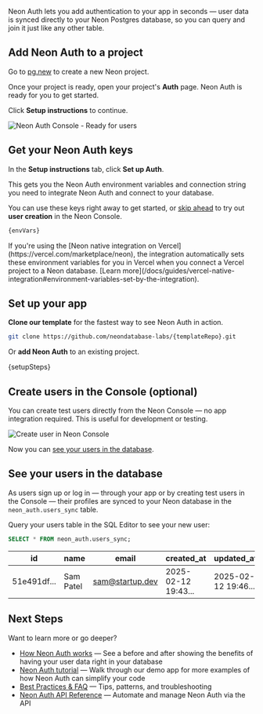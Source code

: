 <FeatureBetaProps feature_name="Neon Auth" />

Neon Auth lets you add authentication to your app in seconds — user data is synced directly to your Neon Postgres database, so you can query and join it just like any other table.

<Steps>

## Add Neon Auth to a project

Go to [pg.new](https://pg.new) to create a new Neon project.

Once your project is ready, open your project's **Auth** page. Neon Auth is ready for you to get started.

Click **Setup instructions** to continue.

![Neon Auth Console - Ready for users](/docs/guides/enable-neon-auth.png)

## Get your Neon Auth keys

In the **Setup instructions** tab, click **Set up Auth**.

This gets you the Neon Auth environment variables and connection string you need to integrate Neon Auth and connect to your database.

You can use these keys right away to get started, or [skip ahead](#create-users-in-the-console-optional) to try out **user creation** in the Neon Console.

```bash
{envVars}
```

<Admonition type="note" title="Are you a Vercel user?">
If you're using the [Neon native integration on Vercel](https://vercel.com/marketplace/neon), the integration automatically sets these environment variables for you in Vercel when you connect a Vercel project to a Neon database. [Learn more](/docs/guides/vercel-native-integration#environment-variables-set-by-the-integration).
</Admonition>

## Set up your app

**Clone our template** for the fastest way to see Neon Auth in action.

```bash shouldWrap
git clone https://github.com/neondatabase-labs/{templateRepo}.git
```

Or **add Neon Auth** to an existing project.

{setupSteps}

## Create users in the Console (optional)

You can create test users directly from the Neon Console — no app integration required. This is useful for development or testing.

![Create user in Neon Console](/docs/guides/neon_auth_create_user.png)

Now you can [see your users in the database](#see-your-users-in-the-database).

## See your users in the database

As users sign up or log in — through your app or by creating test users in the Console — their profiles are synced to your Neon database in the `neon_auth.users_sync` table.

Query your users table in the SQL Editor to see your new user:

```sql
SELECT * FROM neon_auth.users_sync;
```

| id          | name      | email           | created_at          | updated_at          | deleted_at | raw_json                     |
| ----------- | --------- | --------------- | ------------------- | ------------------- | ---------- | ---------------------------- |
| 51e491df... | Sam Patel | sam@startup.dev | 2025-02-12 19:43... | 2025-02-12 19:46... | null       | `{"id": "51e491df...", ...}` |

</Steps>

## Next Steps

Want to learn more or go deeper?

- [How Neon Auth works](/docs/guides/neon-auth-how-it-works) — See a before and after showing the benefits of having your user data right in your database
- [Neon Auth tutorial](/docs/guides/neon-auth-demo) — Walk through our demo app for more examples of how Neon Auth can simplify your code
- [Best Practices & FAQ](/docs/guides/neon-auth-best-practices) — Tips, patterns, and troubleshooting
- [Neon Auth API Reference](/docs/guides/neon-auth-api) — Automate and manage Neon Auth via the API
